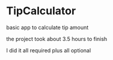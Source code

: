 TipCalculator
=============

basic app to calculate tip amount


the project took about 3.5 hours to finish

I did it all required plus all optional 

